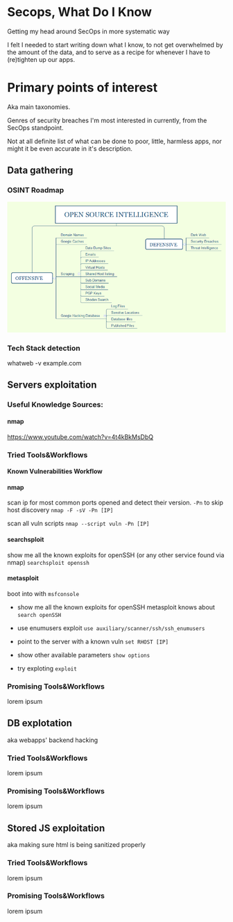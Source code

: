 # Secops, What Do I Know 
Getting my head around SecOps in more systematic way

I felt I needed to start writing down what I know, to not get overwhelmed by the amount of the data, 
and to serve as a recipe for whenever I have to (re)tighten up our apps.

# Primary points of interest

Aka main taxonomies.

Genres of security breaches I'm most interested in currently, from the SecOps standpoint.

Not at all definite list of what can be done to poor, little, harmless apps, nor might it be even accurate in it's description.

## Data gathering

### OSINT Roadmap

![osing overview](https://github.com/grzegorznowak/secops-what-do-I-know/blob/master/assets/osint.png "OSINT Overview")


### Tech Stack detection
  whatweb -v example.com
  
  
## Servers exploitation

### Useful Knowledge Sources:

#### nmap

https://www.youtube.com/watch?v=4t4kBkMsDbQ

### Tried Tools&Workflows

#### Known Vulnerabilities Workflow

#### nmap

scan ip for most common ports opened and detect their version. `-Pn` to skip host discovery
`nmap -F -sV -Pn [IP]`

scan all vuln scripts `nmap --script vuln -Pn [IP]`

#### searchsploit

show me all the known exploits for openSSH (or any other service found via nmap)
`searchsploit openssh`

#### metasploit

boot into with `msfconsole`

* show me all the known exploits for openSSH metasploit knows about `search openSSH`

* use enumusers exploit `use auxiliary/scanner/ssh/ssh_enumusers`

* point to the server with a known vuln `set RHOST [IP]`

* show other available parameters `show options`

* try exploting `exploit`

### Promising Tools&Workflows

lorem ipsum


## DB explotation

aka webapps' backend hacking

### Tried Tools&Workflows

lorem ipsum

### Promising Tools&Workflows

lorem ipsum


## Stored JS exploitation

aka making sure html is being sanitized properly

### Tried Tools&Workflows

lorem ipsum

### Promising Tools&Workflows

lorem ipsum
